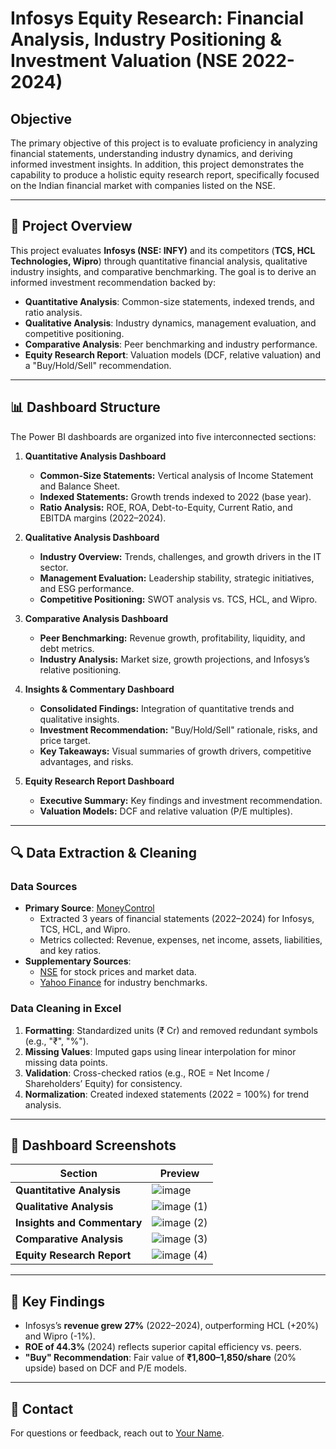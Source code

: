 # Infosys Equity Research: Financial Analysis, Industry Positioning & Investment Valuation (NSE 2022-2024)

## Objective
The primary objective of this project is to evaluate proficiency in analyzing financial statements, understanding industry dynamics, and deriving informed investment insights. In addition, this project demonstrates the capability to produce a holistic equity research report, specifically focused on the Indian financial market with companies listed on the NSE.

---

## 📌 **Project Overview**  
This project evaluates **Infosys (NSE: INFY)** and its competitors (**TCS, HCL Technologies, Wipro**) through quantitative financial analysis, qualitative industry insights, and comparative benchmarking. The goal is to derive an informed investment recommendation backed by:  
- **Quantitative Analysis**: Common-size statements, indexed trends, and ratio analysis.  
- **Qualitative Analysis**: Industry dynamics, management evaluation, and competitive positioning.  
- **Comparative Analysis**: Peer benchmarking and industry performance.  
- **Equity Research Report**: Valuation models (DCF, relative valuation) and a "Buy/Hold/Sell" recommendation.  

---

## 📊 Dashboard Structure

The Power BI dashboards are organized into five interconnected sections:

1. **Quantitative Analysis Dashboard**
   - **Common-Size Statements:** Vertical analysis of Income Statement and Balance Sheet.
   - **Indexed Statements:** Growth trends indexed to 2022 (base year).
   - **Ratio Analysis:** ROE, ROA, Debt-to-Equity, Current Ratio, and EBITDA margins (2022–2024).

2. **Qualitative Analysis Dashboard**
   - **Industry Overview:** Trends, challenges, and growth drivers in the IT sector.
   - **Management Evaluation:** Leadership stability, strategic initiatives, and ESG performance.
   - **Competitive Positioning:** SWOT analysis vs. TCS, HCL, and Wipro.

3. **Comparative Analysis Dashboard**
   - **Peer Benchmarking:** Revenue growth, profitability, liquidity, and debt metrics.
   - **Industry Analysis:** Market size, growth projections, and Infosys’s relative positioning.

4. **Insights & Commentary Dashboard**
   - **Consolidated Findings:** Integration of quantitative trends and qualitative insights.
   - **Investment Recommendation:** "Buy/Hold/Sell" rationale, risks, and price target.
   - **Key Takeaways:** Visual summaries of growth drivers, competitive advantages, and risks.

5. **Equity Research Report Dashboard**
   - **Executive Summary:** Key findings and investment recommendation.
   - **Valuation Models:** DCF and relative valuation (P/E multiples).

---

## 🔍 **Data Extraction & Cleaning**  

### **Data Sources**  
- **Primary Source**: [MoneyControl](https://www.moneycontrol.com)  
  - Extracted 3 years of financial statements (2022–2024) for Infosys, TCS, HCL, and Wipro.  
  - Metrics collected: Revenue, expenses, net income, assets, liabilities, and key ratios.  
- **Supplementary Sources**:  
  - [NSE](https://www.nseindia.com) for stock prices and market data.  
  - [Yahoo Finance](https://finance.yahoo.com) for industry benchmarks.  

### **Data Cleaning in Excel**  
1. **Formatting**: Standardized units (₹ Cr) and removed redundant symbols (e.g., "₹", "%").  
2. **Missing Values**: Imputed gaps using linear interpolation for minor missing data points.  
3. **Validation**: Cross-checked ratios (e.g., ROE = Net Income / Shareholders’ Equity) for consistency.  
4. **Normalization**: Created indexed statements (2022 = 100%) for trend analysis.  

---



## 📸 **Dashboard Screenshots**  

| Section                  | Preview                                                                 |
|--------------------------|-------------------------------------------------------------------------|
| **Quantitative Analysis** | ![image](https://github.com/user-attachments/assets/2a5ea154-ea6e-46bc-8ff6-6d8b33d39b30)  |
| **Qualitative Analysis**  | ![image (1)](https://github.com/user-attachments/assets/9661a2b9-fb4c-4026-a9ae-88f96f70bcc2) |
| **Insights and Commentary** |  ![image (2)](https://github.com/user-attachments/assets/6437b3e3-ddb3-4442-8ba1-1111c91d3d89) |
| **Comparative Analysis** | ![image (3)](https://github.com/user-attachments/assets/bcace32d-eb53-4bd5-9d90-8280ce5bd89d)  |
| **Equity Research Report**| ![image (4)](https://github.com/user-attachments/assets/f0216fdb-7675-4275-85e9-239d1cfaa343) |

---

## 📝 **Key Findings**  
- Infosys’s **revenue grew 27%** (2022–2024), outperforming HCL (+20%) and Wipro (-1%).  
- **ROE of 44.3%** (2024) reflects superior capital efficiency vs. peers.  
- **"Buy" Recommendation**: Fair value of **₹1,800–1,850/share** (20% upside) based on DCF and P/E models.  


---

## 📧 **Contact**  
For questions or feedback, reach out to [Your Name](mailto:your.email@example.com).  
